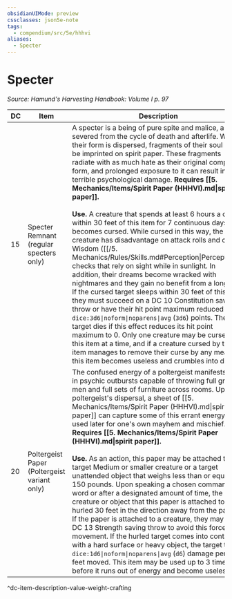 ```yaml
---
obsidianUIMode: preview
cssclasses: json5e-note
tags:
  - compendium/src/5e/hhhvi
aliases:
  - Specter
---
```

# Specter
*Source: Hamund's Harvesting Handbook: Volume I p. 97* 

| DC | Item | Description | Value | Weight | Crafting |
|----|------|-------------|-------|--------|----------|
| 15 | Specter Remnant (regular specters only) | A specter is a being of pure spite and malice, a soul severed from the cycle of death and afterlife. When their form is dispersed, fragments of their soul can be imprinted on spirit paper. These fragments radiate with as much hate as their original complete form, and prolonged exposure to it can result in terrible psychological damage. **Requires [[5. Mechanics/Items/Spirit Paper (HHHVI).md\|spirit paper]].**<br /><br />**Use.** A creature that spends at least 6 hours a day within 30 feet of this item for 7 continuous days becomes cursed. While cursed in this way, the creature has disadvantage on attack rolls and on Wisdom ([[/5. Mechanics/Rules/Skills.md#Perception\|Perception]]) checks that rely on sight while in sunlight. In addition, their dreams become wracked with nightmares and they gain no benefit from a long rest. If the cursed target sleeps within 30 feet of this item, they must succeed on a DC 10 Constitution saving throw or have their hit point maximum reduced by `dice:3d6\|noform\|noparens\|avg` (`3d6`) points. The target dies if this effect reduces its hit point maximum to 0. Only one creature may be cursed by this item at a time, and if a creature cursed by this item manages to remove their curse by any means, this item becomes useless and crumbles into dust. | 4 gp | 1 lb | — |
| 20 | Poltergeist Paper (Poltergeist variant only) | The confused energy of a poltergeist manifests itself in psychic outbursts capable of throwing full grown men and full sets of furniture across rooms. Upon a poltergeist's dispersal, a sheet of [[5. Mechanics/Items/Spirit Paper (HHHVI).md\|spirit paper]] can capture some of this errant energy to be used later for one's own mayhem and mischief. **Requires [[5. Mechanics/Items/Spirit Paper (HHHVI).md\|spirit paper]].**<br /><br />**Use.** As an action, this paper may be attached to a target Medium or smaller creature or a target unattended object that weighs less than or equal to 150 pounds. Upon speaking a chosen command word or after a designated amount of time, the creature or object that this paper is attached to is hurled 30 feet in the direction away from the paper. If the paper is attached to a creature, they may roll a DC 13 Strength saving throw to avoid this forced movement. If the hurled target comes into contact with a hard surface or heavy object, the target takes `dice:1d6\|noform\|noparens\|avg` (`d6`) damage per 10 feet moved. This item may be used up to 3 times before it runs out of energy and become useless. | 12 gp | 1 lb | — |
^dc-item-description-value-weight-crafting
